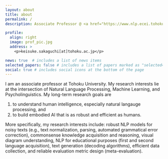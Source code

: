 ```yaml
---
layout: about
title: about
permalink: /
description: Associate Professor @ <a href="https://www.nlp.ecei.tohoku.ac.jp">Tohoku University NLP lab</a>. 

profile:
  align: right
  image: prof_pic.jpg
  address: >
    <p>keisuke.sakaguchi[at]tohoku.ac.jp</p>

news: true  # includes a list of news items
selected_papers: false # includes a list of papers marked as "selected={true}"
social: true # includes social icons at the bottom of the page
---
```


I am an associate professor at Tohoku University. My research interests lie at the intersection of Natural Language Processing, Machine Learning, and Psycholinguistics.
My long-term research goals are 

1. to understand human intelligence, especially natural langauge processing, and 
2. to build embodied AI that is as robust and efficient as humans. 

More specifically, my research interests include: robust NLP models for noisy texts (e.g., text normalization, parsing, automated grammatical error correction), 
commonsense knowledge acquisition and reasoning, visual diagram understanding, NLP for educational purposes (first and second language acquisition), text generation (decoding algorithms), efficient data collection, and reliable evaluation metric design (meta-evaluation).

